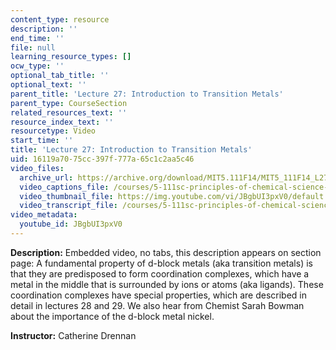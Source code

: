 ```yaml
---
content_type: resource
description: ''
end_time: ''
file: null
learning_resource_types: []
ocw_type: ''
optional_tab_title: ''
optional_text: ''
parent_title: 'Lecture 27: Introduction to Transition Metals'
parent_type: CourseSection
related_resources_text: ''
resource_index_text: ''
resourcetype: Video
start_time: ''
title: 'Lecture 27: Introduction to Transition Metals'
uid: 16119a70-75cc-397f-777a-65c1c2aa5c46
video_files:
  archive_url: https://archive.org/download/MIT5.111F14/MIT5_111F14_L27_300k.mp4
  video_captions_file: /courses/5-111sc-principles-of-chemical-science-fall-2014/006772af473656e093b66fe2759bd6fb_JBgbUI3pxV0.vtt
  video_thumbnail_file: https://img.youtube.com/vi/JBgbUI3pxV0/default.jpg
  video_transcript_file: /courses/5-111sc-principles-of-chemical-science-fall-2014/3c06a53e93499518678c525a4bd9da60_JBgbUI3pxV0.pdf
video_metadata:
  youtube_id: JBgbUI3pxV0
---
```


**Description:** Embedded video, no tabs, this description appears on section page: A fundamental property of d-block metals (aka transition metals) is that they are predisposed to form coordination complexes, which have a metal in the middle that is surrounded by ions or atoms (aka ligands). These coordination complexes have special properties, which are described in detail in lectures 28 and 29. We also hear from Chemist Sarah Bowman about the importance of the d-block metal nickel.

**Instructor:** Catherine Drennan



